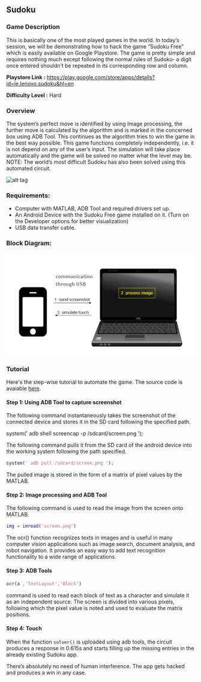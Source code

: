 ## Sudoku

### Game Description

This is basically one of the most played games in the world. In today’s session, we will be demonstrating how to hack the game “Sudoku Free” which is easily available on Google Playstore. The game is pretty simple and requires nothing much except following the normal rules of Sudoku- a digit once entered shouldn’t be repeated in its corresponding row and column.

**Playstore Link :**  https://play.google.com/store/apps/details?id=le.lenovo.sudoku&hl=en

**Difficulty Level :** Hard

### Overview

The system’s perfect move is identified by using Image processing, the further move is calculated by the algorithm and is marked in the concerned box using ADB Tool. This continues as the algorithm tries to win the game in the best way possible. This game functions completely independently, i.e. it is not depend on any of the user’s input. The simulation will take place automatically and the game will be solved no matter what the level may be.
NOTE: The world’s most difficult Sudoku has also been solved using this automated circuit. 

![alt tag](https://raw.githubusercontent.com/sreetamdas/al_MASS/master/doc.png)



### Requirements:

- Computer with MATLAB, ADB Tool and required drivers set up.
- An Android Device with the Sudoku Free game installed on it. (Turn on the Developer options for better visualization)
- USB data transfer cable.

### Block Diagram:

![image](/Images/BlockDiagram.png)

### Tutorial

Here's the step-wise tutorial to automate the game. The source code is avaiable [here](https://github.com/GameAutomators/simon-says).

#### Step 1: Using ADB Tool to capture screenshot

The following command instantaneously takes the screenshot of the connected device and stores it in the SD card following the specified path.

system(' adb shell screencap -p /sdcard/screen.png ');

The following command pulls it from the SD card of the android device into the working system following the path specified.

```MATLAB
system(' adb pull /sdcard/screen.png ');
```

The pulled image is stored in the form of a matrix of pixel values by the MATLAB.

#### Step 2: Image processing and ADB Tool

The following command is used to read the image from the screen onto MATLAB.

```MATLAB
img = imread('screen.png') 
```

The ocr() function recognizes texts in images and is useful in many computer vision applications such as image search, document analysis, and robot navigation. It provides an easy way to add text recognition functionality to a wide range of applications.

#### Step 3: ADB Tools

```MATLAB
ocr(a ,'TextLayout','Block')
```
command is used to read each block of text as a character and simulate it as an independent source.
The screen is divided into various pixels, following which the pixel value is noted and used to evaluate the matrix positions.

#### Step 4: Touch 

When the function `solver()` is uploaded using adb tools, the circuit produces a response in 0.615s and starts filling up the missing entries in the already existing Sudoku app.

There’s absolutely no need of human interference. The app gets hacked and produces a win in any case.

